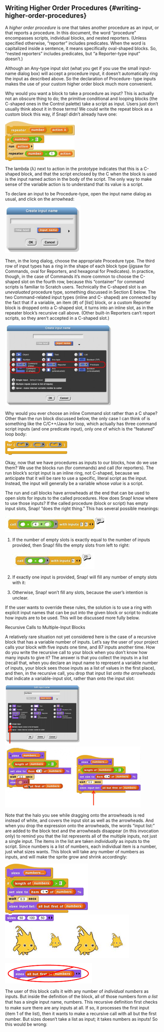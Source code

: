 ## Writing Higher Order Procedures {#writing-higher-order-procedures}

A _higher order procedure_ is one that takes another procedure as an input, or that reports a procedure. In this document, the word “procedure” encompasses scripts, individual blocks, and nested reporters. (Unless specified otherwise, “reporter” includes predicates. When the word is capitalized inside a sentence, it means specifically oval-shaped blocks. So, “nested reporters” includes predicates, but “a Reporter-type input” doesn’t.)

Although an Any-type input slot (what you get if you use the small input-name dialog box) will accept a procedure input, it doesn’t automatically ring the input as described above. So the declaration of Procedure- type inputs makes the use of your custom higher order block much more convenient.

Why would you want a block to take a procedure as input? This is actually not an obscure thing to do; the primitive conditional and looping blocks (the C-shaped ones in the Control palette) take a script as input. Users just don’t usually think about it in those terms! We could write the repeat block as a custom block this way, if Snap! didn’t already have one:

![image](SnapManual/Image_132.png)

The lambda (λ) next to action in the prototype indicates that this is a C-shaped block, and that the script enclosed by the C when the block is used is the input named action in the body of the script. The only way to make sense of the variable action is to understand that its value is a script.

To declare an input to be Procedure-type, open the input name dialog as usual, and click on the arrowhead:

![image](SnapManual/Image_133.png)

Then, in the long dialog, choose the appropriate Procedure type. The third row of input types has a ring in the shape of each block type (jigsaw for Commands, oval for Reporters, and hexagonal for Predicates). In practice, though, in the case of Commands it’s more common to choose the C-shaped slot on the fourth row, because this “container” for command scripts is familiar to Scratch users. Technically the C-shaped slot is an _unevaluated_ procedure type, something discussed in Section E below. The two Command-related input types (inline and C- shaped) are connected by the fact that if a variable, an item (#) of [list] block, or a custom Reporter block is dropped onto a C-shaped slot, it turns into an inline slot, as in the repeater block’s recursive call above. (Other built-in Reporters can’t report scripts, so they aren’t accepted in a C-shaped slot.)

![image](SnapManual/Image_134.jpg)

Why would you ever choose an inline Command slot rather than a C shape? Other than the run block discussed below, the only case I can think of is something like the C/C++/Java for loop, which actually has three command script inputs (and one predicate input), only one of which is the “featured” loop body:

![image](SnapManual/Image_135.png)

Okay, now that we have procedures as inputs to our blocks, how do we use them? We use the blocks run (for commands) and call (for reporters). The run block’s script input is an inline ring, not C-shaped, because we anticipate that it will be rare to use a specific, literal script as the input. Instead, the input will generally be a variable whose _value_ is a script.

The run and call blocks have arrowheads at the end that can be used to open slots for inputs to the called procedures. How does Snap! know where to use those inputs? If the called procedure (block or script) has empty input slots, Snap! “does the right thing.” This has several possible meanings:

![image](SnapManual/Image_136.jpg)

1.  If the number of empty slots is exactly equal to the number of inputs provided, then Snap! ﬁlls the empty slots from left to right:

    ![image](SnapManual/Image_137.jpg)

2.  If exactly one input is provided, Snap! will ﬁll any number of empty slots with it:

3.  Otherwise, Snap! won’t ﬁll any slots, because the user’s intention is unclear.

If the user wants to override these rules, the solution is to use a ring with explicit input names that can be put into the given block or script to indicate how inputs are to be used. This will be discussed more fully below.

Recursive Calls to Multiple-Input Blocks

A relatively rare situation not yet considered here is the case of a recursive block that has a variable number of inputs. Let’s say the user of your project calls your block with five inputs one time, and 87 inputs another time. How do you write the recursive call to your block when you don’t know how many inputs to give it? The answer is that you collect the inputs in a list (recall that, when you declare an input name to represent a variable number of inputs, your block sees those inputs as a list of values in the first place), and then, in the recursive call, you drop that input list _onto the arrowheads_ that indicate a variable-input slot, rather than onto the input slot:

![image](SnapManual/Image_138.png) ![image](SnapManual/Image_139.png)

Note that the halo you see while dragging onto the arrowheads is red instead of white, and covers the input slot as well as the arrowheads. And when you drop the expression onto the arrowheads, the words “input list:” are added to the block text and the arrowheads disappear (in this invocation only) to remind you that the list represents all of the multiple inputs, not just a single input. The items in the list are taken _individually_ as inputs to the script. Since numbers is a list of numbers, each individual item is a number, just what sizes wants. This block will take any number of numbers as inputs, and will make the sprite grow and shrink accordingly:

![image](SnapManual/Image_140.png) ![image](SnapManual/Image_141.png)

![image](SnapManual/Image_142.png)

The user of this block calls it with any number of _individual numbers_ as inputs. But inside the definition of the block, all of those numbers form _a list_ that has a single input name, numbers. This recursive definition ﬁrst checks to make sure there are any inputs at all. If so, it processes the ﬁrst input (item 1 of the list), then it wants to make a recursive call with all but the ﬁrst number. But sizes doesn’t take a list as input; it takes numbers as inputs! So this would be wrong: